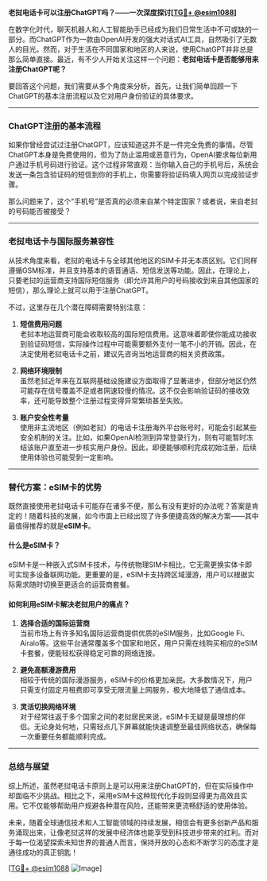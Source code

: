 **老挝电话卡可以注册ChatGPT吗？——一次深度探讨[[TG💪+ @esim1088](https://t.me/s/esim1088)]**

在数字化时代，聊天机器人和人工智能助手已经成为我们日常生活中不可或缺的一部分。而ChatGPT作为一款由OpenAI开发的强大对话式AI工具，自然吸引了无数人的目光。然而，对于生活在不同国家和地区的人来说，使用ChatGPT并非总是那么简单直接。最近，有不少人开始关注这样一个问题：**老挝电话卡是否能够用来注册ChatGPT呢？**

要回答这个问题，我们需要从多个角度来分析。首先，让我们简单回顾一下ChatGPT的基本注册流程以及它对用户身份验证的具体要求。

---

### **ChatGPT注册的基本流程**
如果你曾经尝试过注册ChatGPT，应该知道这并不是一件完全免费的事情。尽管ChatGPT本身是免费使用的，但为了防止滥用或恶意行为，OpenAI要求每位新用户通过手机号码进行验证。这个过程非常直观：当你输入自己的手机号后，系统会发送一条包含验证码的短信到你的手机上，你需要将验证码填入网页以完成验证步骤。

那么问题来了，这个“手机号”是否真的必须来自某个特定国家？或者说，来自老挝的号码能否被接受？

---

### **老挝电话卡与国际服务兼容性**
从技术角度来看，老挝的电话卡与全球其他地区的SIM卡并无本质区别。它们同样遵循GSM标准，并且支持基本的语音通话、短信发送等功能。因此，在理论上，只要老挝的运营商支持国际短信服务（即允许其用户的号码接收到来自其他国家的短信），那么理论上就可以用于注册ChatGPT。

不过，这里存在几个潜在障碍需要特别注意：

1. **短信费用问题**  
   老挝本地运营商可能会收取较高的国际短信费用。这意味着即使你能成功接收到验证码短信，实际操作过程中可能需要额外支付一笔不小的开销。因此，在决定使用老挝电话卡之前，建议先咨询当地运营商的相关资费政策。

2. **网络环境限制**  
   虽然老挝近年来在互联网基础设施建设方面取得了显著进步，但部分地区仍然可能存在信号覆盖不足或者网速较慢的情况。这不仅会影响验证码的接收效率，还可能导致整个注册过程变得异常繁琐甚至失败。

3. **账户安全性考量**  
   使用非主流地区（例如老挝）的电话卡注册海外平台账号时，可能会引起某些安全机制的关注。比如，如果OpenAI检测到异常登录行为，则有可能暂时冻结该账户直至进一步核实用户身份。因此，即便能够顺利完成初始注册，后续使用体验也可能受到一定影响。

---

### **替代方案：eSIM卡的优势**
既然直接使用老挝电话卡可能存在诸多不便，那么有没有更好的办法呢？答案是肯定的！随着科技的发展，如今市面上已经出现了许多便捷高效的解决方案——其中最值得推荐的就是**eSIM卡**。

#### **什么是eSIM卡？**
eSIM卡是一种嵌入式SIM卡技术，与传统物理SIM卡相比，它无需更换实体卡即可实现多设备联网功能。更重要的是，eSIM卡支持跨区域漫游，用户可以根据实际需求随时切换至更适合的运营商套餐。

#### **如何利用eSIM卡解决老挝用户的痛点？**
1. **选择合适的国际运营商**  
   当前市场上有许多知名国际运营商提供优质的eSIM服务，比如Google Fi、Airalo等。这些平台通常覆盖多个国家和地区，用户只需在线购买相应的eSIM卡套餐，便能轻松获得稳定可靠的网络连接。

2. **避免高额漫游费用**  
   相较于传统的国际漫游服务，eSIM卡的价格更加亲民。大多数情况下，用户只需支付固定月租费即可享受无限流量上网服务，极大地降低了通信成本。

3. **灵活切换网络环境**  
   对于经常往返于多个国家之间的老挝居民来说，eSIM卡无疑是最理想的伴侣。无论身处何地，只需轻点几下屏幕就能快速调整至最佳网络状态，确保每一次重要任务都能顺利完成。

---

### **总结与展望**
综上所述，虽然老挝电话卡原则上是可以用来注册ChatGPT的，但在实际操作中却面临不少挑战。相比之下，采用eSIM卡这种现代化手段则显得更为高效且实用。它不仅能够帮助用户规避各种潜在风险，还能带来更流畅舒适的使用体验。

未来，随着全球通信技术和人工智能领域的持续发展，相信会有更多创新产品和服务涌现出来，让像老挝这样的发展中经济体也能享受到科技进步带来的红利。而对于每一位渴望探索未知世界的普通人而言，保持开放的心态和不断学习的态度才是通往成功的真正钥匙！

[[TG💪+ @esim1088](https://t.me/s/esim1088) ![Image](https://i.postimg.cc/4NQfJmqS/Snipaste-2025-05-13-00-14-12.png)]